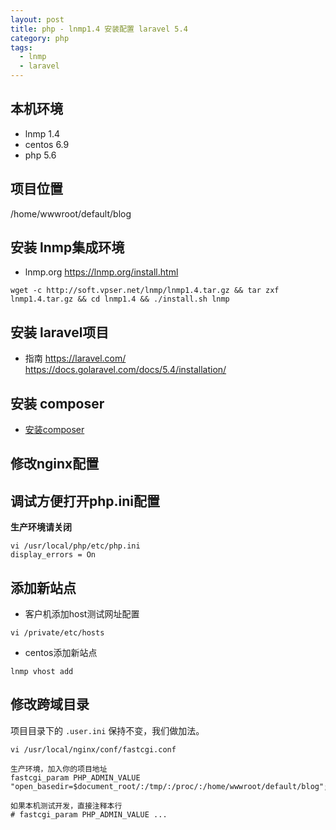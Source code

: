 ```yaml
---
layout: post
title: php - lnmp1.4 安装配置 laravel 5.4
category: php
tags:
  - lnmp
  - laravel
---
```


## 本机环境

- lnmp 1.4
- centos 6.9
- php 5.6

## 项目位置

/home/wwwroot/default/blog

## 安装 lnmp集成环境

- lnmp.org
    https://lnmp.org/install.html

```
wget -c http://soft.vpser.net/lnmp/lnmp1.4.tar.gz && tar zxf lnmp1.4.tar.gz && cd lnmp1.4 && ./install.sh lnmp
```

## 安装 laravel项目

- 指南
    https://laravel.com/
    https://docs.golaravel.com/docs/5.4/installation/

## 安装 composer

- [安装composer](https://hans007.github.io/php/2017/05/27/php-composer)

## 修改nginx配置

## 调试方便打开php.ini配置
**生产环境请关闭**

```
vi /usr/local/php/etc/php.ini
display_errors = On
```

## 添加新站点

- 客户机添加host测试网址配置

```
vi /private/etc/hosts
```

- centos添加新站点

```
lnmp vhost add
```

## 修改跨域目录

项目目录下的 `.user.ini` 保持不变，我们做加法。

```
vi /usr/local/nginx/conf/fastcgi.conf

生产环境，加入你的项目地址
fastcgi_param PHP_ADMIN_VALUE "open_basedir=$document_root/:/tmp/:/proc/:/home/wwwroot/default/blog";

如果本机测试开发，直接注释本行
# fastcgi_param PHP_ADMIN_VALUE ...
```
